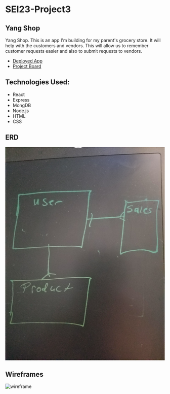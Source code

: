 # SEI23-Project3
## Yang Shop

Yang Shop. This is an app I'm building for my parent's grocery store. It will help with the customers and vendors. This will allow us to remember customer requests easier and also to submit requests to vendors. 

* [Deployed App](https://lit-oasis-02476.herokuapp.com/)
* [Project Board](https://github.com/richyang88/yangShop/projects/1)

## Technologies Used:
* React
* Express
* MongDB
* Node.js
* HTML
* CSS


## ERD

![ERD](client/src/images/yangERD.jpg)


## Wireframes

![wireframe](client/src/imagesyangWire.jpg)



